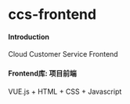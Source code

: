 # ccs-frontend

#### Introduction
Cloud Customer Service Frontend

#### Frontend库: 项目前端
VUE.js + HTML + CSS + Javascript
